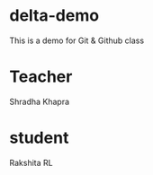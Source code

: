 # delta-demo
This is a demo for Git &amp; Github class

# Teacher
Shradha Khapra

# student
Rakshita RL